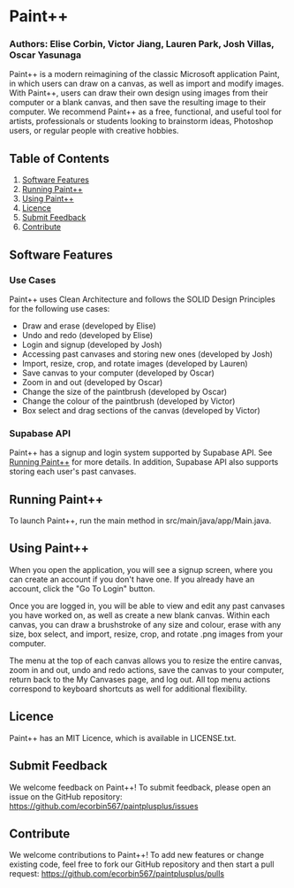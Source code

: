 # Paint++
### Authors: Elise Corbin, Victor Jiang, Lauren Park, Josh Villas, Oscar Yasunaga

Paint++ is a modern reimagining of the classic Microsoft application Paint, in which users
can draw on a canvas, as well as import and modify images. With Paint++, users can draw their
own design using images from their computer or a blank canvas, and then save the resulting image
to their computer. We recommend Paint++ as a free, functional, and useful tool for artists, 
professionals or students looking to brainstorm ideas, Photoshop users, or regular people with 
creative hobbies.

## Table of Contents
1. [Software Features](#software-features)
2. [Running Paint++](#running-paint)
3. [Using Paint++](#using-paint)
4. [Licence](#licence)
5. [Submit Feedback](#submit-feedback)
6. [Contribute](#contribute)

## Software Features

### Use Cases
Paint++ uses Clean Architecture and follows the SOLID Design Principles for the following use cases:
- Draw and erase (developed by Elise)
- Undo and redo (developed by Elise)
- Login and signup (developed by Josh)
- Accessing past canvases and storing new ones (developed by Josh)
- Import, resize, crop, and rotate images (developed by Lauren)
- Save canvas to your computer (developed by Oscar)
- Zoom in and out (developed by Oscar)
- Change the size of the paintbrush (developed by Oscar)
- Change the colour of the paintbrush (developed by Victor)
- Box select and drag sections of the canvas (developed by Victor)

### Supabase API
Paint++ has a signup and login system supported by Supabase API. See [Running Paint++](#running-paint) for more details. In addition,
Supabase API also supports storing each user's past canvases.

## Running Paint++
To launch Paint++, run the main method in src/main/java/app/Main.java.

## Using Paint++
When you open the application, you will see a signup screen, where you
can create an account if you don't have one. If you already have an account, click the "Go To
Login" button.

Once you are logged in, you will be able to view and edit any past canvases you have worked
on, as well as create a new blank canvas. Within each canvas, you can draw a brushstroke of any
size and colour, erase with any size, box select, and import, resize, crop, and rotate .png images
from your computer.

The menu at the top of each canvas allows you to resize the entire canvas, zoom in and out,
undo and redo actions, save the canvas to your computer, return back to the My Canvases page,
and log out. All top menu actions correspond to keyboard shortcuts as well for additional flexibility.

## Licence
Paint++ has an MIT Licence, which is available in LICENSE.txt.

## Submit Feedback
We welcome feedback on Paint++! To submit feedback, please open an issue on the GitHub repository:
https://github.com/ecorbin567/paintplusplus/issues

## Contribute
We welcome contributions to Paint++! To add new features or change existing code, feel free to fork
our GitHub repository and then start a pull request: https://github.com/ecorbin567/paintplusplus/pulls
